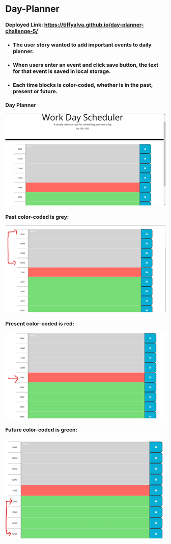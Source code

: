 # Day-Planner
### Deployed Link: https://tiffyalva.github.io/day-planner-challenge-5/

- ### The <b>user story</b> wanted to add important events to daily planner.
- ### When users enter an event and click save button, the text for that event is saved in local storage.
- ### Each time blocks is color-coded, whether is in the past, present or future. 

### <b>Day Planner</b>

![](./assets/images/Work-Day-ScheduleScreenshot.jpg)

### <b>Past</b> color-coded is <b>grey</b>:
![](./assets/images/Past-grey-codedScreenshot.jpg)

### <b>Present</b> color-coded is <b>red</b>:
![](./assets/images/Present-red-codedScreenshot.jpg)

### <b>Future</b> color-coded is <b>green</b>:
![](./assets/images/Future-green-codedScreenshot.jpg)